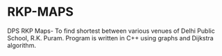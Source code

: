 # RKP-MAPS
DPS RKP Maps- To find shortest between various venues of Delhi Public School, R.K. Puram.
Program is written in C++ using graphs and Dijkstra algorithm.
